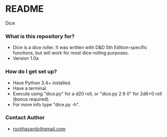 # README #

Dice

### What is this repository for? ###

* Dice is a dice roller. It was written with D&D 5th Edition-specific functions, but will work for most dice-rolling purposes.
* Version 1.0a

### How do I get set up? ###

* Have Python 3.4+ installed.
* Have a terminal.
* Execute using "dice.py" for a d20 roll, or "dice.py 2 6 0" for 2d6+0 roll (bonus required).
* For more info type "dice.py -h".

### Contact Author ###

* rockhazardz@gmail.com